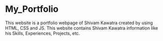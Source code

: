 # My_Portfolio
This website is a portfolio webpage of Shivam Kawatra created by using HTML, CSS and JS. This website contains Shivam Kawatra information like his Skills, Experiences, Projects, etc.
